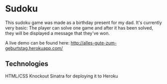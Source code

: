 # Sudoku

This sudoku game was made as a birthday present for my dad.
It's currently very basic:
The player can solve one game and after it has been solved, they will be displayed a message that they've won.

A live demo can be found here: http://alles-gute-zum-geburtstag.herokuapp.com/

## Technologies
HTML/CSS
Knockout
Sinatra for deploying it to Heroku
